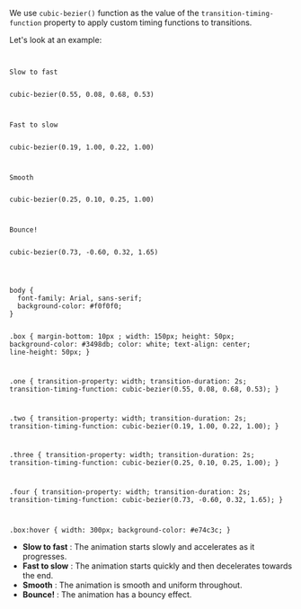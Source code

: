 We use `cubic-bezier()` function as the
value of the `transition-timing-function`
property to apply custom timing functions
to transitions.

Let's look at an example:

<codeblock language="css" type="lesson">
<code>
<panel language="html">
<div class="box one">Slow to fast</div>
<p>cubic-bezier(0.55, 0.08, 0.68, 0.53)</p>

<div class="box two">Fast to slow</div>
<p>cubic-bezier(0.19, 1.00, 0.22, 1.00)</p>

<div class="box three">Smooth</div>
<p>cubic-bezier(0.25, 0.10, 0.25, 1.00)</p>

<div class="box four">Bounce!</div>
<p>cubic-bezier(0.73, -0.60, 0.32, 1.65)</p>
</panel>
<panel language="css">
body {
  font-family: Arial, sans-serif;
  background-color: #f0f0f0;
}

.box {
  margin-bottom: 10px ;
  width: 150px;
  height: 50px;
  background-color: #3498db;
  color: white;
  text-align: center;
  line-height: 50px;
}

.one {
  transition-property: width;
  transition-duration: 2s;
  transition-timing-function: cubic-bezier(0.55, 0.08, 0.68, 0.53);
}

.two {
  transition-property: width;
  transition-duration: 2s;
  transition-timing-function: cubic-bezier(0.19, 1.00, 0.22, 1.00);
}

.three {
  transition-property: width;
  transition-duration: 2s;
  transition-timing-function: cubic-bezier(0.25, 0.10, 0.25, 1.00);
}

.four {
  transition-property: width;
  transition-duration: 2s;
  transition-timing-function: cubic-bezier(0.73, -0.60, 0.32, 1.65);
}

.box:hover {
  width: 300px;
  background-color: #e74c3c;
}
</panel>
</code>
</codeblock>

- **Slow to fast** : The animation starts slowly and accelerates as it progresses.
- **Fast to slow** : The animation starts quickly and then decelerates towards the end.
- **Smooth** : The animation is smooth and uniform throughout.
- **Bounce!** : The animation has a bouncy effect.
